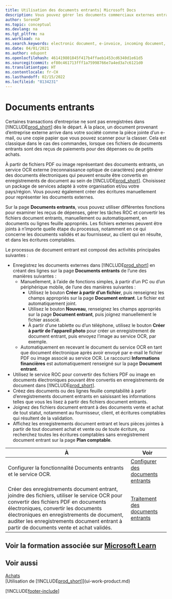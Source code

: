 ```yaml
---
title: Utilisation des documents entrants| Microsoft Docs
description: Vous pouvez gérer les documents commerciaux externes entrants, tels que des reçus de paiement ou des fichiers PDF, gérer des tâches OCR, et convertir des fichiers en documents électroniques et enregistrements.
author: SorenGP
ms.topic: conceptual
ms.devlang: na
ms.tgt_pltfrm: na
ms.workload: na
ms.search.keywords: electronic document, e-invoice, incoming document, OCR, ecommerce, document exchange, import invoice
ms.date: 04/01/2021
ms.author: edupont
ms.openlocfilehash: 461419801845f417b4ffaeb1453cd6340d1e61d5
ms.sourcegitcommit: ef80c461713fff1a75998766e7a4ed3a7c6121d0
ms.translationtype: HT
ms.contentlocale: fr-CH
ms.lasthandoff: 02/15/2022
ms.locfileid: "8134231"
---
```

# <a name="incoming-documents"></a>Documents entrants

Certaines transactions d’entreprise ne sont pas enregistrées dans [!INCLUDE[prod_short](includes/prod_short.md)] dès le départ. À la place, un document provenant d’entreprise externe arrive dans votre société comme la pièce jointe d’un e-mail, ou une copie papier que vous pouvez scanner pour la classer. Cela est classique dans le cas des commandes, lorsque ces fichiers de documents entrants sont des reçus de paiements pour des dépenses ou de petits achats.

À partir de fichiers PDF ou image représentant des documents entrants, un service OCR externe (reconnaissance optique de caractères) peut générer des documents électroniques qui peuvent ensuite être convertis en enregistrements de document au sein de [!INCLUDE[prod_short](includes/prod_short.md)]. Choisissez un package de services adapté à votre organisation et/ou votre pays/région. Vous pouvez également créer des écritures manuellement pour représenter les documents externes.  

Sur la page **Documents entrants**, vous pouvez utiliser différentes fonctions pour examiner les reçus de dépenses, gérer les tâches ROC et convertir les fichiers document entrants, manuellement ou automatiquement, en documents ou lignes feuille appropriés. Les fichiers externes peuvent être joints à n’importe quelle étape du processus, notamment en ce qui concerne les documents validés et au fournisseur, au client qui en résulte, et dans les écritures comptables.

Le processus de document entrant est composé des activités principales suivantes :

* Enregistrez les documents externes dans [!INCLUDE[prod_short](includes/prod_short.md)] en créant des lignes sur la page **Documents entrants** de l’une des manières suivantes :
  * Manuellement, à l’aide de fonctions simples, à partir d’un PC ou d’un périphérique mobile, de l’une des manières suivantes :
    * Utilisez le bouton **Créer à partir d’un fichier**, puis renseignez les champs appropriés sur la page **Document entrant**. Le fichier est automatiquement joint.  
    * Utilisez le bouton **Nouveau**, renseignez les champs appropriés sur la page **Document entrant**, puis joignez manuellement le fichier associé.
    * À partir d’une tablette ou d’un téléphone, utilisez le bouton **Créer à partir de l’appareil photo** pour créer un enregistrement de document entrant, puis envoyez l’image au service OCR, par exemple.
  * Automatiquement en recevant le document du service OCR en tant que document électronique après avoir envoyé par e-mail le fichier PDF ou image associé au service OCR. Le raccourci **Informations financières** est automatiquement renseigné sur la page **Document entrant**.
* Utilisez le service ROC pour convertir des fichiers PDF ou image en documents électroniques pouvant être convertis en enregistrements de document dans [!INCLUDE[prod_short](includes/prod_short.md)].
* Créez des documents ou des lignes feuille comptabilité à partir d’enregistrements document entrants en saisissant les informations telles que vous les lisez à partir des fichiers document entrants.
* Joignez des fichiers document entrant à des documents vente et achat de tout statut, notamment au fournisseur, client, et écritures comptables qui résultent de la validation.
* Affichez les enregistrements document entrant et leurs pièces jointes à partir de tout document achat et vente ou de toute écriture, ou recherchez toutes les écritures comptables sans enregistrement document entrant sur la page **Plan comptable**.

| À | Voir |
| --- | --- |
| Configurer la fonctionnalité Documents entrants et le service OCR. |[Configurer des documents entrants](across-how-setup-income-documents.md) |
| Créer des enregistrements document entrant, joindre des fichiers, utiliser le service OCR pour convertir des fichiers PDF en documents électroniques, convertir les documents électroniques en enregistrements de document, auditer les enregistrements document entrant à partir de documents vente et achat validés. |[Traitement des documents entrants](across-process-income-documents.md) |

## <a name="see-related-training-at-microsoft-learn"></a>Voir la formation associée sur [Microsoft Learn](/learn/modules/incoming-documents-dynamics-365-business-central/index)

## <a name="see-also"></a>Voir aussi

[Achats](purchasing-manage-purchasing.md)  
[Utilisation de [!INCLUDE[prod_short](includes/prod_short.md)]](ui-work-product.md)  


[!INCLUDE[footer-include](includes/footer-banner.md)]